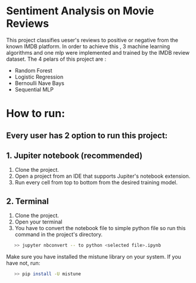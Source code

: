 # Sentiment Analysis on Movie Reviews

This project classifies ueser's reviews to positive or negative from the known IMDB platform.
In order to achieve this , 3 machine learning algorithms and one mlp were implemented and trained by the IMDB review dataset.
The 4 pelars of this project are :
  - Random Forest
  - Logistic Regression
  - Bernoulli Nave Bays
  - Sequential MLP

# How to run:
## Every user has 2 option to run this project:
## 1. Jupiter notebook (recommended)
  1. Clone the project.
  2. Open a project from an IDE that supports Jupiter's notebook extension.
  3. Run every cell from top to bottom from the desired training model.
  
## 2. Terminal
  1. Clone the project.
  2. Open your terminal
  3. You have to convert the notebook file to simple python file so run this command in the project's directory.
```sh
   >> jupyter nbconvert -- to python <selected file>.ipynb
```     
Make sure you have installed the mistune library on your system.
If you have not, run:
```sh
   >> pip install -U mistune
``` 




